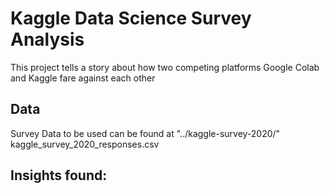 # Kaggle Data Science Survey Analysis
This project tells a story about how two competing platforms Google Colab and Kaggle fare against each other 

## Data 
Survey Data to be used can be found at "../kaggle-survey-2020/"
kaggle_survey_2020_responses.csv

## Insights found:

